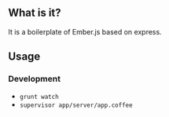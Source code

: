 ## What is it?

It is a boilerplate of Ember.js based on express.

## Usage

### Development

+ `grunt watch`
+ `supervisor app/server/app.coffee`
